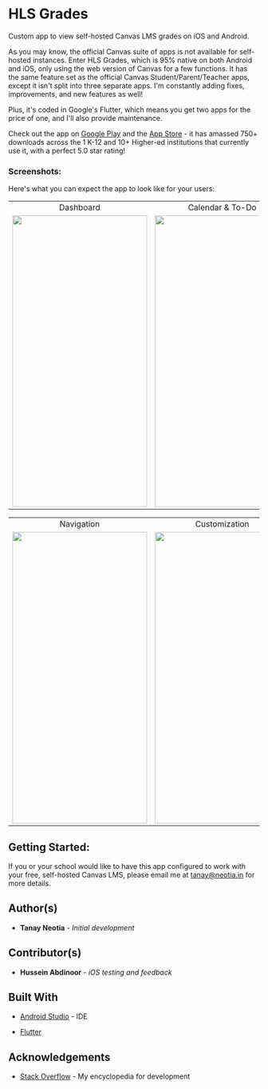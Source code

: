# HLS Grades
Custom app to view self-hosted Canvas LMS grades on iOS and Android. 

As you may know, the official Canvas suite of apps is not available for self-hosted instances. Enter HLS Grades, which is 95% native on both Android and iOS, only using the web version of Canvas for a few functions. It has the same feature set as the official Canvas Student/Parent/Teacher apps, except it isn't split into three separate apps. I'm constantly adding fixes, improvements, and new features as well! 

Plus, it's coded in Google's Flutter, which means you get two apps for the price of one, and I'll also provide maintenance.

Check out the app on [Google Play](https://play.google.com/store/apps/details?id=org.thelatinschool.canvasgrades) and the [App Store](https://apps.apple.com/us/app/id1526225557) - it has amassed 750+ downloads across the 1 K-12 and 10+ Higher-ed institutions that currently use it, with a perfect 5.0 star rating!

### Screenshots:

Here's what you can expect the app to look like for your users:

<table>
  <tr>
    <td align="center">Dashboard</td>
     <td align="center">Calendar & To-Do</td>
     <td align="center">Inbox</td>
  </tr>
  <tr>
    <td><img src="https://user-images.githubusercontent.com/50850142/98304356-d3407a00-1f8d-11eb-9e60-3d494e1f241d.png" width=270 height=583></td>
    <td><img src="https://user-images.githubusercontent.com/50850142/98304389-e3585980-1f8d-11eb-8c9b-ade09e897a81.png" width=270 height=583></td>
    <td><img src="https://user-images.githubusercontent.com/50850142/98307719-75fbf700-1f94-11eb-9fb7-72b74e0063a3.png" width=270 height=583></td>
  </tr>
 </table>
 
 <table>
  <tr>
    <td align="center">Navigation</td>
     <td align="center">Customization</td>
     <td align="center">Native Dark Mode</td>
  </tr>
  <tr>
    <td><img src="https://user-images.githubusercontent.com/50850142/98308214-8bbdec00-1f95-11eb-90bb-20e1ac9cc352.png" width=270 height=583></td>
    <td><img src="https://user-images.githubusercontent.com/50850142/98308254-9e382580-1f95-11eb-9f78-485c5468c7ec.png" width=270 height=583></td>
    <td><img src="https://user-images.githubusercontent.com/50850142/98308290-b019c880-1f95-11eb-8fe9-460622d15943.png" width=270 height=583></td>
  </tr>
 </table>

## Getting Started:

If you or your school would like to have this app configured to work with your free, self-hosted Canvas LMS, please email me at tanay@neotia.in for more details.

## Author(s)

* **Tanay Neotia** - *Initial development* 

## Contributor(s)

* **Hussein Abdinoor** - *iOS testing and feedback* 

## Built With

* [Android Studio](https://developer.android.com/studio) - IDE

* [Flutter](https://flutter.dev)

## Acknowledgements

* [Stack Overflow](https://stackoverflow.com) - My encyclopedia for development

